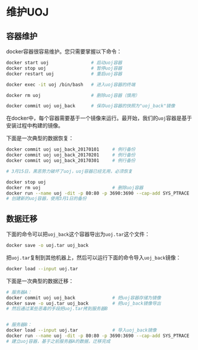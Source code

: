 # 维护UOJ

## 容器维护

docker容器很容易维护。您只需要掌握以下命令：

```bash
docker start uoj                # 启动uoj容器
docker stop uoj                 # 暂停uoj容器
docker restart uoj              # 重启uoj容器

docker exec -it uoj /bin/bash   # 进入uoj容器的终端

docker rm uoj                   # 删除uoj容器（慎用）

docker commit uoj uoj_back      # 保存uoj容器的快照为"uoj_back"镜像
```

在docker中，每个容器需要基于一个镜像来运行。最开始，我们的`uoj`容器是基于安装过程中构建的镜像。

下面是一次典型的数据恢复：

```bash
docker commit uoj uoj_back_20170101     # 例行备份
docker commit uoj uoj_back_20170201     # 例行备份
docker commit uoj uoj_back_20170301     # 例行备份

# 3月15日，黑恶势力破坏了uoj，uoj容器已经无用，必须恢复

docker stop uoj
docker rm uoj                           # 删除uoj容器
docker run --name uoj -dit -p 80:80 -p 3690:3690 --cap-add SYS_PTRACE  uoj_back_20170301
# 创建新的uoj容器，使用3月1日的备份
```

## 数据迁移

下面的命令可以把`uoj_back`这个容器导出为`uoj.tar`这个文件：
```bash
docker save -o uoj.tar uoj_back
```
把`uoj.tar`复制到其他机器上，然后可以运行下面的命令导入`uoj_back`镜像：
```bash
docker load --input uoj.tar
```

下面是一次典型的数据迁移：
```bash
# 服务器A：
docker commit uoj uoj_back              # 把uoj容器存储为镜像
docker save -o uoj.tar uoj_back         # 把uoj_back镜像导出
# 然后通过某些恶毒的手段把uoj.tar拷到服务器B


# 服务器B：
docker load --input uoj.tar             # 导入uoj_back镜像
docker run --name uoj -dit -p 80:80 -p 3690:3690 --cap-add SYS_PTRACE  uoj_back
# 建立uoj容器，基于之前服务器A的数据，迁移完成
```
